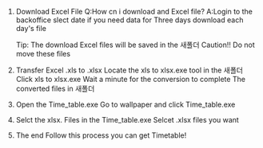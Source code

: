 1. Download Excel File
    Q:How cn  i download and Excel file?
    A:Login to the backoffice slect date
      if you need data for Three days download each day's file
    
    Tip: The download Excel files will be saved in the 새폴더 
    Caution!! Do not move these files

2. Transfer Excel .xls to .xlsx
    Locate the xls to xlsx.exe tool in the 새폴더
    Click xls to xlsx.exe
    Wait a minute for the conversion to complete
    The converted files in 새폴더

3. Open the Time_table.exe
    Go to wallpaper and click Time_table.exe

4. Selct the xlsx. Files
    in the Time_table.exe Selcet .xlsx files you want

5. The end
    Follow this process you can get Timetable!